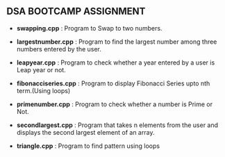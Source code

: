 DSA BOOTCAMP ASSIGNMENT
------------------------

* **swapping.cpp** : Program to Swap to two numbers.

* **largestnumber.cpp** : Program to find the largest number among three numbers entered by the user.

* **leapyear.cpp** : Program to check whether a year entered by a user is Leap year or not.

* **fibonacciseries.cpp** :  Program to display Fibonacci Series upto nth term.(Using loops)

* **primenumber.cpp** :  Program to check whether a number is Prime or Not.

* **secondlargest.cpp** : Program that takes n elements from the user and displays the second largest element of an array.

* **triangle.cpp** : Program to find  pattern using loops
